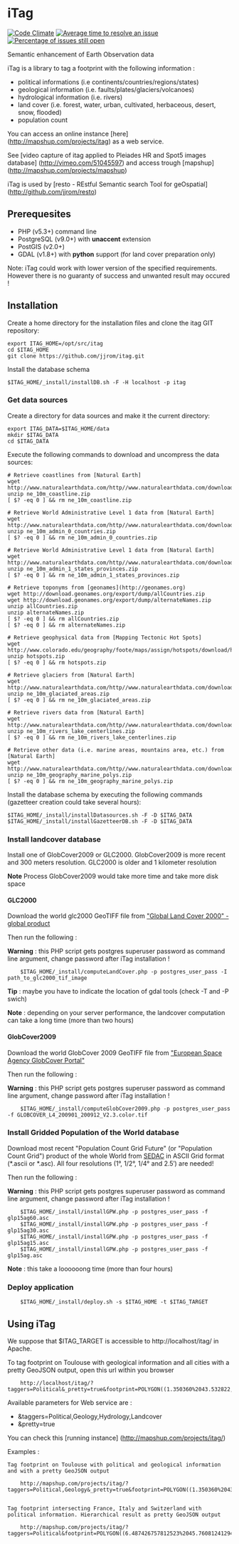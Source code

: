 # iTag

[![Code Climate](https://codeclimate.com/github/jjrom/itag/badges/gpa.svg)](https://codeclimate.com/github/jjrom/itag)
[![Average time to resolve an issue](http://isitmaintained.com/badge/resolution/jjrom/itag.svg)](http://isitmaintained.com/project/jjrom/itag "Average time to resolve an issue")
[![Percentage of issues still open](http://isitmaintained.com/badge/open/jjrom/itag.svg)](http://isitmaintained.com/project/jjrom/itag "Percentage of issues still open")

Semantic enhancement of Earth Observation data

iTag is a library to tag a footprint with the following information :
* political informations (i.e continents/countries/regions/states)
* geological information (i.e. faults/plates/glaciers/volcanoes)
* hydrological information (i.e. rivers)
* land cover (i.e. forest, water, urban, cultivated, herbaceous, desert, snow, flooded)
* population count

You can access an online instance [here] (http://mapshup.com/projects/itag) as a web service.

See [video capture of itag applied to Pleiades HR and Spot5 images database] (http://vimeo.com/51045597) and access trough [mapshup] (http://mapshup.com/projects/mapshup)

iTag is used by [resto - REstful Semantic search Tool for geOspatial] (http://github.com/jjrom/resto)

## Prerequesites

* PHP (v5.3+) command line
* PostgreSQL (v9.0+) with **unaccent** extension
* PostGIS (v2.0+)
* GDAL (v1.8+) with **python** support (for land cover preparation only)

Note: iTag could work with lower version of the specified requirements.
However there is no guaranty of success and unwanted result may occured !

## Installation

Create a home directory for the installation files and clone the itag GIT repository:

```
export ITAG_HOME=/opt/src/itag
cd $ITAG_HOME
git clone https://github.com/jjrom/itag.git
```

Install the database schema
```
$ITAG_HOME/_install/installDB.sh -F -H localhost -p itag
```

### Get data sources

Create a directory for data sources and make it the current directory:
```
export ITAG_DATA=$ITAG_HOME/data
mkdir $ITAG_DATA
cd $ITAG_DATA
```
Execute the following commands to download and uncompress the data sources:
```
# Retrieve coastlines from [Natural Earth]
wget http://www.naturalearthdata.com/http//www.naturalearthdata.com/download/10m/physical/ne_10m_coastline.zip
unzip ne_10m_coastline.zip
[ $? -eq 0 ] && rm ne_10m_coastline.zip

# Retrieve World Administrative Level 1 data from [Natural Earth]
wget http://www.naturalearthdata.com/http//www.naturalearthdata.com/download/10m/cultural/ne_10m_admin_0_countries.zip
unzip ne_10m_admin_0_countries.zip
[ $? -eq 0 ] && rm ne_10m_admin_0_countries.zip

# Retrieve World Administrative Level 1 data from [Natural Earth]
wget http://www.naturalearthdata.com/http//www.naturalearthdata.com/download/10m/cultural/ne_10m_admin_1_states_provinces.zip
unzip ne_10m_admin_1_states_provinces.zip
[ $? -eq 0 ] && rm ne_10m_admin_1_states_provinces.zip

# Retrieve toponyms from [geonames](http://geonames.org)
wget http://download.geonames.org/export/dump/allCountries.zip
wget http://download.geonames.org/export/dump/alternateNames.zip
unzip allCountries.zip
unzip alternateNames.zip
[ $? -eq 0 ] && rm allCountries.zip
[ $? -eq 0 ] && rm alternateNames.zip

# Retrieve geophysical data from [Mapping Tectonic Hot Spots]
wget http://www.colorado.edu/geography/foote/maps/assign/hotspots/download/hotspots.zip
unzip hotspots.zip
[ $? -eq 0 ] && rm hotspots.zip

# Retrieve glaciers from [Natural Earth]
wget http://www.naturalearthdata.com/http//www.naturalearthdata.com/download/10m/physical/ne_10m_glaciated_areas.zip
unzip ne_10m_glaciated_areas.zip
[ $? -eq 0 ] && rm ne_10m_glaciated_areas.zip

# Retrieve rivers data from [Natural Earth]
wget http://www.naturalearthdata.com/http//www.naturalearthdata.com/download/10m/physical/ne_10m_rivers_lake_centerlines.zip
unzip ne_10m_rivers_lake_centerlines.zip
[ $? -eq 0 ] && rm ne_10m_rivers_lake_centerlines.zip

# Retrieve other data (i.e. marine areas, mountains area, etc.) from [Natural Earth]
wget http://www.naturalearthdata.com/http//www.naturalearthdata.com/download/10m/physical/ne_10m_geography_marine_polys.zip
unzip ne_10m_geography_marine_polys.zip
[ $? -eq 0 ] && rm ne_10m_geography_marine_polys.zip
```

Install the database schema by executing the following commands (gazetteer creation could take several hours):
```
$ITAG_HOME/_install/installDatasources.sh -F -D $ITAG_DATA
$ITAG_HOME/_install/installGazetteerDB.sh -F -D $ITAG_DATA
```

### Install landcover database

Install one of GlobCover2009 or GLC2000. GlobCover2009 is more recent and 300 meters resolution. GLC2000 is older and 1 kilometer resolution

**Note** Process GlobCover2009 would take more time and take more disk space

#### GLC2000
Download the world glc2000 GeoTIFF file from ["Global Land Cover 2000" - global product](http://forobs.jrc.ec.europa.eu/products/glc2000/products.php)

Then run the following :

**Warning** : this PHP script gets postgres superuser password as command line argument, change password after iTag installation !

        $ITAG_HOME/_install/computeLandCover.php -p postgres_user_pass -I path_to_glc2000_tif_image

**Tip** : maybe you have to indicate the location of gdal tools (check -T and -P swich)

**Note** : depending on your server performance, the landcover computation can take a long time (more than two hours)

#### GlobCover2009
Download the world GlobCover 2009 GeoTIFF file from ["European Space Agency GlobCover Portal"](http://due.esrin.esa.int/files/GLOBCOVER_L4_200901_200912_V2.3.color.tif)

Then run the following :

**Warning** : this PHP script gets postgres superuser password as command line argument, change password after iTag installation !

        $ITAG_HOME/_install/computeGlobCover2009.php -p postgres_user_pass -f GLOBCOVER_L4_200901_200912_V2.3.color.tif

### Install Gridded Population of the World database

Download most recent "Population Count Grid Future" (or "Population Count Grid") product of the whole World from [SEDAC](http://sedac.ciesin.columbia.edu/data/set/gpw-v3-population-count-future-estimates/data-download) in ASCII Grid format (*.ascii or *.asc). All four resolutions (1°, 1/2°, 1/4° and 2.5′) are needed!

Then run the following :

**Warning** : this PHP script gets postgres superuser password as command line argument, change password after iTag installation !

        $ITAG_HOME/_install/installGPW.php -p postgres_user_pass -f glp15ag60.asc
        $ITAG_HOME/_install/installGPW.php -p postgres_user_pass -f glp15ag30.asc
        $ITAG_HOME/_install/installGPW.php -p postgres_user_pass -f glp15ag15.asc
        $ITAG_HOME/_install/installGPW.php -p postgres_user_pass -f glp15ag.asc

**Note** : this take a loooooong time (more than four hours)

### Deploy application

        $ITAG_HOME/_install/deploy.sh -s $ITAG_HOME -t $ITAG_TARGET

## Using iTag

We suppose that $ITAG_TARGET is accessible to http://localhost/itag/ in Apache.

To tag footprint on Toulouse with geological information and all cities with a pretty GeoJSON output, open this url within you browser

        http://localhost/itag/?taggers=Political&_pretty=true&footprint=POLYGON((1.350360%2043.532822,1.350360%2043.668522,1.515350%2043.668522,1.515350%2043.532822,1.350360%2043.532822))

Available parameters for Web service are :
* &taggers=Political,Geology,Hydrology,Landcover
* &pretty=true

You can check this [running instance] (http://mapshup.com/projects/itag/)

Examples :

    Tag footprint on Toulouse with political and geological information and with a pretty GeoJSON output

        http://mapshup.com/projects/itag/?taggers=Political,Geology&_pretty=true&footprint=POLYGON((1.350360%2043.532822,1.350360%2043.668522,1.515350%2043.668522,1.515350%2043.532822,1.350360%2043.532822))


    Tag footprint intersecting France, Italy and Switzerland with political information. Hierarchical result as pretty GeoJSON output

        http://mapshup.com/projects/itag/?taggers=Political&footprint=POLYGON((6.487426757812523%2045.76081241294796,6.487426757812523%2046.06798615804025,7.80578613281244%2046.06798615804025,7.80578613281244%2045.76081241294796,6.487426757812523%2045.76081241294796))

